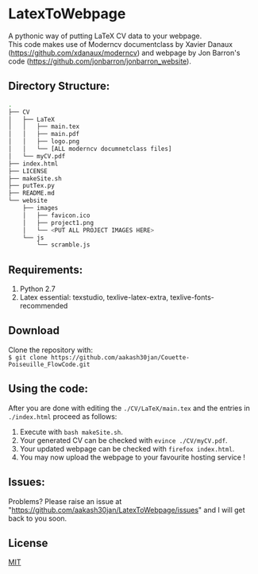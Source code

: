 # LatexToWebpage

A pythonic way of putting LaTeX CV data to your webpage.  
This code makes use of Moderncv documentclass by Xavier Danaux (https://github.com/xdanaux/moderncv) and webpage by Jon Barron's code (https://github.com/jonbarron/jonbarron_website).  


## Directory Structure:
```sh
.
├── CV
│   ├── LaTeX
│   │   ├── main.tex
│   │   ├── main.pdf
│   │   ├── logo.png
│   │   └── [ALL moderncv documnetclass files]
│   └── myCV.pdf
├── index.html
├── LICENSE
├── makeSite.sh
├── putTex.py
├── README.md
└── website
    ├── images
    │   ├── favicon.ico
    │   ├── project1.png
    │   └── <PUT ALL PROJECT IMAGES HERE>
    └── js
        └── scramble.js
```

## Requirements:  
1. Python 2.7  
2. Latex essential: texstudio, texlive-latex-extra, texlive-fonts-recommended  

## Download  
Clone the repository with:  
`$ git clone https://github.com/aakash30jan/Couette-Poiseuille_FlowCode.git`

## Using the code:
After you are done with editing the `./CV/LaTeX/main.tex` and the entries in `./index.html` proceed as follows:  
1. Execute with `bash makeSite.sh`.  
2. Your generated CV can be checked with `evince ./CV/myCV.pdf`.  
3. Your updated webpage can be checked with `firefox index.html`.  
4. You may now upload the webpage to your favourite hosting service !  


## Issues:
Problems? Please raise an issue at "https://github.com/aakash30jan/LatexToWebpage/issues" and I will get back to you soon.  

## License
[MIT](./LICENSE)
